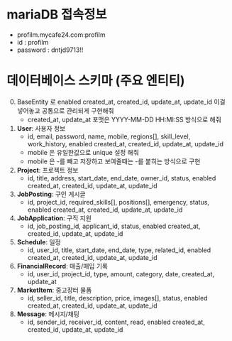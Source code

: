 # mariaDB 접속정보
- profilm.mycafe24.com:profilm
- id : profilm
- password : dntjd9713!!

# 데이터베이스 스키마 (주요 엔티티)
0. BaseEntity 로 enabled created_at, created_id, update_at, update_id 이걸 넣어놓고 공통으로 관리되게 구현해줘
   - created_at, update_at 포맷은 YYYY-MM-DD HH:MI:SS 방식으로 해줘
1. **User**: 사용자 정보
   - id, email, password, name, mobile, regions[], skill_level, work_history, enabled created_at, created_id, update_at, update_id
   - mobile 은 유일한값으로 unique 설정 해줘
   - mobile 은 -를 빼고 저장하고 보여줄때는 -를 붙히는 방식으로 구현
2. **Project**: 프로젝트 정보
   - id, title, address, start_date, end_date, owner_id, status, enabled created_at, created_id, update_at, update_id
3. **JobPosting**: 구인 게시글
   - id, project_id, required_skills[], positions[], emergency, status, enabled created_at, created_id, update_at, update_id
4. **JobApplication**: 구직 지원
   - id, job_posting_id, applicant_id, status, enabled created_at, created_id, update_at, update_id
5. **Schedule**: 일정
   - id, user_id, title, start_date, end_date, type, related_id, enabled created_at, created_id, update_at, update_id
6. **FinancialRecord**: 매출/매입 기록
   - id, user_id, project_id, type, amount, category, date, created_at, update_at
7. **MarketItem**: 중고장터 물품
   - id, seller_id, title, description, price, images[], status, enabled created_at, created_id, update_at, update_id
8. **Message**: 메시지/채팅
   - id, sender_id, receiver_id, content, read, enabled created_at, created_id, update_at, update_id